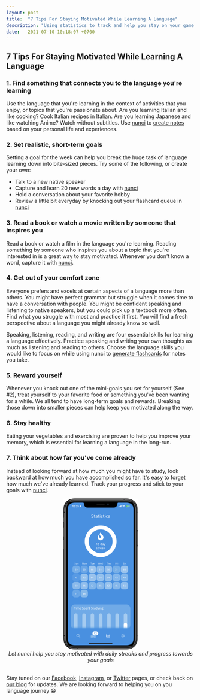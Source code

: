 ```yaml
---
layout: post
title:  "7 Tips For Staying Motivated While Learning A Language"
description: "Using statistics to track and help you stay on your game."
date:   2021-07-10 10:18:07 +0700
---
```


## 7 Tips For Staying Motivated While Learning A Language

### 1. Find something that connects you to the language you're learning

Use the language that you're learning in the context of activities that you enjoy, or topics that you're passionate about. Are you learning Italian and like cooking? Cook Italian recipes in Italian. Are you learning Japanese and like watching Anime? Watch without subtitles. Use [nunci](https://nunci.app) to [create notes](https://nunci.app/2021/06/27/what-does-capturing-your-language-mean.html) based on your personal life and experiences.

### 2. Set realistic, short-term goals

Setting a goal for the week can help you break the huge task of language learning down into bite-sized pieces. Try some of the following, or create your own:

* Talk to a new native speaker
* Capture and learn 20 new words a day with [nunci](https://nunci.app)
* Hold a conversation about your favorite hobby
* Review a little bit everyday by knocking out your flashcard queue in [nunci](https://nunci.app)

### 3. Read a book or watch a movie written by someone that inspires you

Read a book or watch a film in the language you're learning. Reading something by someone who inspires you about a topic that you're interested in is a great way to stay motivated. Whenever you don't know a word, capture it with [nunci](https://nunci.app).

### 4. Get out of your comfort zone

Everyone prefers and excels at certain aspects of a language more than others. You might have perfect grammar but struggle when it comes time to have a conversation with people. You might be confident speaking and listening to native speakers, but you could pick up a textbook more often. Find what you struggle with most and practice it first. You will find a fresh perspective about a language you might already know so well.

Speaking, listening, reading, and writing are four essential skills for learning a language effectively. Practice speaking and writing your own thoughts as much as listening and reading to others. Choose the language skills you would like to focus on while using nunci to [generate flashcards](https://nunci.app/2021/07/01/generating-intelligent-language-flashcards-with-nunci.html) for notes you take.

### 5. Reward yourself

Whenever you knock out one of the mini-goals you set for yourself (See #2), treat yourself to your favorite food or something you've been wanting for a while. We all tend to have long-term goals and rewards. Breaking those down into smaller pieces can help keep you motivated along the way.

### 6. Stay healthy

Eating your vegetables and exercising are proven to help you improve your memory, which is essential for learning a language in the long-run.

### 7. Think about how far you've come already

Instead of looking forward at how much you might have to study, look backward at how much you have accomplished so far. It's easy to forget how much we've already learned. Track your progress and stick to your goals with [nunci](https://nunci.app).

<div style="text-align:center">
<img id="blog-img" src="/images/statistics-screen-streaks.png" width="200px"/>
<br>
<em>Let nunci help you stay motivated with daily streaks and progress towards your goals</em>
</div>

<br>

Stay tuned on our [Facebook](https://www.facebook.com/nunci-113432470463274), [Instagram](https://www.instagram.com/nunci.app/), or [Twitter](https://www.twitter.com/AppNunci/) pages, or check back on [our blog](https://nunci.app/blog) for updates. We are looking forward to helping you on you language journey 😁